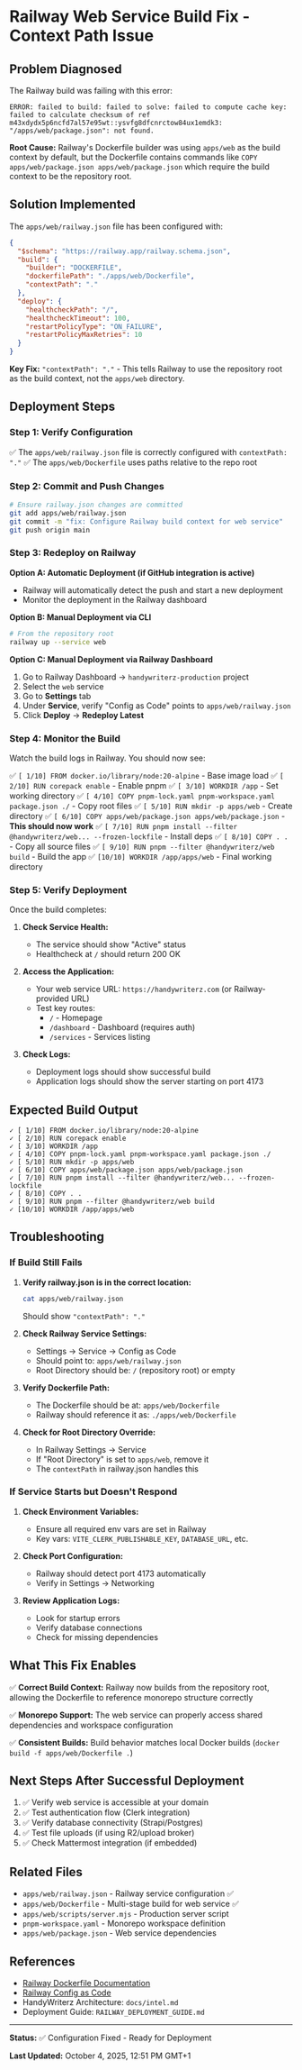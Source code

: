 # Railway Web Service Build Fix - Context Path Issue

## Problem Diagnosed

The Railway build was failing with this error:
```
ERROR: failed to build: failed to solve: failed to compute cache key: 
failed to calculate checksum of ref m43xdydx5p6ncfd7al57e95wt::ysvfg8dfcnrctow84ux1emdk3: 
"/apps/web/package.json": not found.
```

**Root Cause:** Railway's Dockerfile builder was using `apps/web` as the build context by default, but the Dockerfile contains commands like `COPY apps/web/package.json apps/web/package.json` which require the build context to be the repository root.

## Solution Implemented

The `apps/web/railway.json` file has been configured with:

```json
{
  "$schema": "https://railway.app/railway.schema.json",
  "build": {
    "builder": "DOCKERFILE",
    "dockerfilePath": "./apps/web/Dockerfile",
    "contextPath": "."
  },
  "deploy": {
    "healthcheckPath": "/",
    "healthcheckTimeout": 100,
    "restartPolicyType": "ON_FAILURE",
    "restartPolicyMaxRetries": 10
  }
}
```

**Key Fix:** `"contextPath": "."` - This tells Railway to use the repository root as the build context, not the `apps/web` directory.

## Deployment Steps

### Step 1: Verify Configuration
✅ The `apps/web/railway.json` file is correctly configured with `contextPath: "."`
✅ The `apps/web/Dockerfile` uses paths relative to the repo root

### Step 2: Commit and Push Changes

```bash
# Ensure railway.json changes are committed
git add apps/web/railway.json
git commit -m "fix: Configure Railway build context for web service"
git push origin main
```

### Step 3: Redeploy on Railway

**Option A: Automatic Deployment (if GitHub integration is active)**
- Railway will automatically detect the push and start a new deployment
- Monitor the deployment in the Railway dashboard

**Option B: Manual Deployment via CLI**
```bash
# From the repository root
railway up --service web
```

**Option C: Manual Deployment via Railway Dashboard**
1. Go to Railway Dashboard → `handywriterz-production` project
2. Select the `web` service
3. Go to **Settings** tab
4. Under **Service**, verify "Config as Code" points to `apps/web/railway.json`
5. Click **Deploy** → **Redeploy Latest**

### Step 4: Monitor the Build

Watch the build logs in Railway. You should now see:

✅ `[ 1/10] FROM docker.io/library/node:20-alpine` - Base image load
✅ `[ 2/10] RUN corepack enable` - Enable pnpm
✅ `[ 3/10] WORKDIR /app` - Set working directory
✅ `[ 4/10] COPY pnpm-lock.yaml pnpm-workspace.yaml package.json ./` - Copy root files
✅ `[ 5/10] RUN mkdir -p apps/web` - Create directory
✅ `[ 6/10] COPY apps/web/package.json apps/web/package.json` - **This should now work**
✅ `[ 7/10] RUN pnpm install --filter @handywriterz/web... --frozen-lockfile` - Install deps
✅ `[ 8/10] COPY . .` - Copy all source files
✅ `[ 9/10] RUN pnpm --filter @handywriterz/web build` - Build the app
✅ `[10/10] WORKDIR /app/apps/web` - Final working directory

### Step 5: Verify Deployment

Once the build completes:

1. **Check Service Health:**
   - The service should show "Active" status
   - Healthcheck at `/` should return 200 OK

2. **Access the Application:**
   - Your web service URL: `https://handywriterz.com` (or Railway-provided URL)
   - Test key routes:
     - `/` - Homepage
     - `/dashboard` - Dashboard (requires auth)
     - `/services` - Services listing

3. **Check Logs:**
   - Deployment logs should show successful build
   - Application logs should show the server starting on port 4173

## Expected Build Output

```
✓ [ 1/10] FROM docker.io/library/node:20-alpine
✓ [ 2/10] RUN corepack enable
✓ [ 3/10] WORKDIR /app
✓ [ 4/10] COPY pnpm-lock.yaml pnpm-workspace.yaml package.json ./
✓ [ 5/10] RUN mkdir -p apps/web
✓ [ 6/10] COPY apps/web/package.json apps/web/package.json
✓ [ 7/10] RUN pnpm install --filter @handywriterz/web... --frozen-lockfile
✓ [ 8/10] COPY . .
✓ [ 9/10] RUN pnpm --filter @handywriterz/web build
✓ [10/10] WORKDIR /app/apps/web
```

## Troubleshooting

### If Build Still Fails

1. **Verify railway.json is in the correct location:**
   ```bash
   cat apps/web/railway.json
   ```
   Should show `"contextPath": "."`

2. **Check Railway Service Settings:**
   - Settings → Service → Config as Code
   - Should point to: `apps/web/railway.json`
   - Root Directory should be: `/` (repository root) or empty

3. **Verify Dockerfile Path:**
   - The Dockerfile should be at: `apps/web/Dockerfile`
   - Railway should reference it as: `./apps/web/Dockerfile`

4. **Check for Root Directory Override:**
   - In Railway Settings → Service
   - If "Root Directory" is set to `apps/web`, remove it
   - The `contextPath` in railway.json handles this

### If Service Starts but Doesn't Respond

1. **Check Environment Variables:**
   - Ensure all required env vars are set in Railway
   - Key vars: `VITE_CLERK_PUBLISHABLE_KEY`, `DATABASE_URL`, etc.

2. **Check Port Configuration:**
   - Railway should detect port 4173 automatically
   - Verify in Settings → Networking

3. **Review Application Logs:**
   - Look for startup errors
   - Verify database connections
   - Check for missing dependencies

## What This Fix Enables

✅ **Correct Build Context:** Railway now builds from the repository root, allowing the Dockerfile to reference monorepo structure correctly

✅ **Monorepo Support:** The web service can properly access shared dependencies and workspace configuration

✅ **Consistent Builds:** Build behavior matches local Docker builds (`docker build -f apps/web/Dockerfile .`)

## Next Steps After Successful Deployment

1. ✅ Verify web service is accessible at your domain
2. ✅ Test authentication flow (Clerk integration)
3. ✅ Verify database connectivity (Strapi/Postgres)
4. ✅ Test file uploads (if using R2/upload broker)
5. ✅ Check Mattermost integration (if embedded)

## Related Files

- `apps/web/railway.json` - Railway service configuration ✅
- `apps/web/Dockerfile` - Multi-stage build for web service ✅
- `apps/web/scripts/server.mjs` - Production server script
- `pnpm-workspace.yaml` - Monorepo workspace definition
- `apps/web/package.json` - Web service dependencies

## References

- [Railway Dockerfile Documentation](https://docs.railway.app/deploy/dockerfiles)
- [Railway Config as Code](https://docs.railway.app/deploy/config-as-code)
- HandyWriterz Architecture: `docs/intel.md`
- Deployment Guide: `RAILWAY_DEPLOYMENT_GUIDE.md`

---

**Status:** ✅ Configuration Fixed - Ready for Deployment

**Last Updated:** October 4, 2025, 12:51 PM GMT+1
